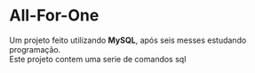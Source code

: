 # All-For-One

<p> 
  Um projeto feito utilizando <b>MySQL</b>, após seis messes estudando programação.
  <br>Este projeto contem uma serie de comandos sql
</p>
